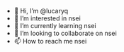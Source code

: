 - 👋 Hi, I’m @lucaryq
- 👀 I’m interested in nsei
- 🌱 I’m currently learning nsei
- 💞️ I’m looking to collaborate on nsei
- 📫 How to reach me nsei

<!---
lucaryq/lucaryq is a ✨ special ✨ repository because its `README.md` (this file) appears on your GitHub profile.
You can click the Preview link to take a look at your changes.
--->

